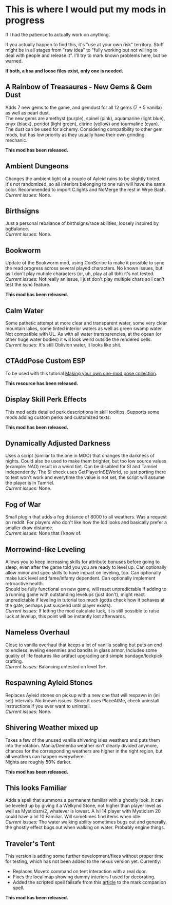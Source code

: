 # This is where I would put my mods in progress

If I had the patience to actually work on anything.    

If you actually happen to find this, it's "use at your own risk" territory. Stuff might be in all stages from "raw idea" to "fully working but not willing to deal with people and release it". I'll try to mark known problems here, but be warned. 

**If both, a bsa and loose files exist, only one is needed.**


## A Rainbow of Treasaures - New Gems & Gem Dust

Adds 7 new gems to the game, and gemdust for all 12 gems (7 + 5 vanilla) as well as pearl dust.     
The new gems are amethyst (purple), spinel (pink), aquamarine (light blue), onyx (black), peridot (light green), citrine (yellow) and tourmaline (cyan). The dust can be used for alchemy. 
Considering compatibility to other gem mods, but has low priority as they usually have their own grinding mechanic.

**This mod has been released.**


## Ambient Dungeons

Changes the ambient light of a couple of Ayleid ruins to be slightly tinted. It's not randomized, so all interiors belonging to one ruin will have the same color. Recommended to import C.lights and NoMerge the rest in Wrye Bash.   
*Current issues:* None.


## Birthsigns

Just a personal rebalance of birthsigns/race abilities, loosely inspired by bgBalance.   
*Current issues:* None.


## Bookworm

Update of the Bookworm mod, using ConScribe to make it possible to sync the read progress across several played characters. No known issues, but as I don't play mutiple characters (or, uh, play at all tbh) it's not tested.  
*Current issues:* Not really an issue, I just don't play multiple chars so I can't test the sync feature.   

**This mod has been released.**


## Calm Water

Some pathetic attempt at more clear and transparent water, some very clear mountain lakes, some tinted interior waters as well as green swamp water. Not compatible with UL. As with all water transparencies, at the ocean (or other huge water bodies) it will look weird outside the rendered cells.   
*Current issues:* It's still Oblivion water, it looks like shit.


## CTAddPose Custom ESP

To be used with this tutorial [Making your own one-mod pose collection](http://www.shrine-of-kynareth.de/making-your-own-one-mod-pose-collection).

**This resource has been released.**


## Display Skill Perk Effects

This mod adds detailed perk descriptions in skill tooltips. Supports some mods adding custom perks and customized texts. 

**This mod has been released.**


## Dynamically Adjusted Darkness

Uses a script (similar to the one in MOO) that changes the darkness of nights. Could also be used to make them brighter, but too low source values (example: NAO) result in a weird tint. 
Can be disabled for SI and Tamriel independently. The SI check uses GetPlayerInSEWorld, so just porting there to test won't work and everytime the value is not set, the script will assume the player is in Tamriel.  
*Current issues:* None.


## Fog of War

Small plugin that adds a fog distance of 8000 to all weathers. 
Was a request on reddit. For players who don't like how the lod looks and basically prefer a smaller draw distance.    
*Current issues:* None that I know of.


## Morrowind-like Leveling

Allows you to keep increasing skills for attribute bonuses before going to sleep, even after the game told you you are ready to level up. Can optionally allow minor and spec skills to have impact on leveling, too. Can optionally make luck level and fame/infamy dependent. Can optionally implement retroactive health.   
Should be fully functional on new game, will react unpredictable if adding to a running game with outstanding levelups (just don't), might react unpredictable if leveling in tutorial too much (gotta check how it behaves at the gate, perhaps just suspend until player exists).   
*Current issues:* If letting the mod calculate luck, it is still possible to raise luck at levelup, this point will be instantly lost afterwards. 


## Nameless Overhaul

Close to vanilla overhaul that keeps a lot of vanilla scaling but puts an end to endless leveling enenmies and bandits in glass armor. Includes some quality of life features like artifact upgrading and simple bandage/lockpick crafting.  
*Current Issues:* Balancing untested on level 15+. 


## Respawning Ayleid Stones

Replaces Ayleid stones on pickup with a new one that will respawn in (ini set) intervals. No known issues. Since it uses PlaceAtMe, check uninstall instructions if you ever want to uninstall.   
*Current issues:* None.


## Shivering Weather mixed up

Takes a few of the unused vanilla shivering isles weathers and puts them into the rotation.
Mania/Dementia weather isn't clearly divided anymore, chances for the corresponding weathers are higher in the right region, but all weathers can happen everywhere.    
Nights are roughly 50% darker.   
    
**This mod has been released.**


## This looks Familiar

Adds a spell that summons a permanent familiar with a ghostly look. It can be leveled up by giving it a Welkynd Stone, not higher than player level as well as Mysticism/2, whatever is lowest. A lvl 14 player with Mysticism 20 could have a lvl 10 Familiar. Will sometimes find items when idle.   
*Current issues:* The water walking ability sometimes bugs out and generally, the ghostly effect bugs out when walking on water. Probably engine things.   


## Traveler's Tent

This version is adding some further development/fixes without proper time for testing, which has not been added to the nexus version yet. Currently:    
- Replaces Moveto command on tent interaction with a real door. 
- Fixes the local map showing dummy interiors I used for decorating.
- Added the scripted spell failsafe from this [article](https://www.nexusmods.com/oblivion/articles/44458/) to the mark companion spell.
    
**This mod has been released.**
